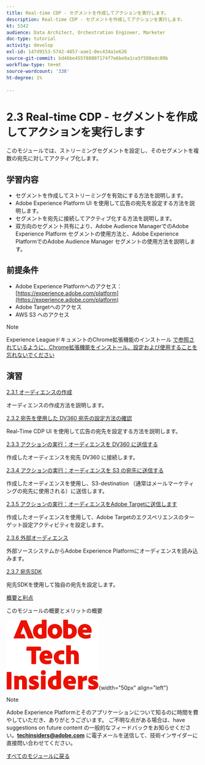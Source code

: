 ```yaml
---
title: Real-time CDP - セグメントを作成してアクションを実行します。
description: Real-time CDP - セグメントを作成してアクションを実行します。
kt: 5342
audience: Data Architect, Orchestration Engineer, Marketer
doc-type: tutorial
activity: develop
exl-id: 147d9153-5742-4857-aae1-0ec434a1e626
source-git-commit: bd46be455f88007174f7e6be9a1ce5f508edc09b
workflow-type: tm+mt
source-wordcount: '338'
ht-degree: 1%

---
```


# 2.3 Real-time CDP - セグメントを作成してアクションを実行します

このモジュールでは、ストリーミングセグメントを設定し、そのセグメントを複数の宛先に対してアクティブ化します。

## 学習内容

- セグメントを作成してストリーミングを有効にする方法を説明します。
- Adobe Experience Platform UI を使用して広告の宛先を設定する方法を説明します。
- セグメントを宛先に接続してアクティブ化する方法を説明します。
- 双方向のセグメント共有により、Adobe Audience ManagerでのAdobe Experience Platform セグメントの使用方法と、Adobe Experience PlatformでのAdobe Audience Manager セグメントの使用方法を説明します。

## 前提条件

- Adobe Experience Platformへのアクセス：[https://experience.adobe.com/platform](https://experience.adobe.com/platform)
- Adobe Targetへのアクセス
- AWS S3 へのアクセス

>[!NOTE]
>
>Experience LeagueドキュメントのChrome拡張機能のインストール [ で参照されているように、Chrome拡張機能をインストール、設定および使用することを忘れないでください ](../../gettingstarted/gettingstarted/ex1.md)

## 演習

[2.3.1 オーディエンスの作成](./ex1.md)

オーディエンスの作成方法を説明します。

[2.3.2 宛先を使用した DV360 宛先の設定方法の確認](./ex2.md)

Real-Time CDP UI を使用して広告の宛先を設定する方法を説明します。

[2.3.3 アクションの実行：オーディエンスを DV360 に送信する](./ex3.md)

作成したオーディエンスを宛先 DV360 に接続します。

[2.3.4 アクションの実行：オーディエンスを S3 の宛先に送信する](./ex4.md)

作成したオーディエンスを使用し、S3-destination （通常はメールマーケティングの宛先に使用される）に送信します。

[2.3.5 アクションの実行：オーディエンスをAdobe Targetに送信します](./ex5.md)

作成したオーディエンスを使用して、Adobe Targetのエクスペリエンスのターゲット設定アクティビティを設定します。

[2.3.6 外部オーディエンス](./ex6.md)

外部ソースシステムからAdobe Experience Platformにオーディエンスを読み込みます。

[2.3.7 宛先SDK](./ex7.md)

宛先SDKを使用して独自の宛先を設定します。

[概要と利点](./summary.md)

このモジュールの概要とメリットの概要

![ 技術インサイダー ](./../../../assets/images/techinsiders.png){width="50px" align="left"}

>[!NOTE]
>
>Adobe Experience Platformとそのアプリケーションについて知るのに時間を費やしていただき、ありがとうございます。 ご不明な点がある場合は、have suggestions on future content の一般的なフィードバックをお知らせください。**techinsiders@adobe.com** に電子メールを送信して、技術インサイダーに直接問い合わせてください。

[すべてのモジュールに戻る](../../../overview.md)
